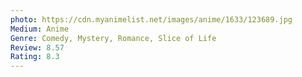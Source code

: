 ```yaml
---
photo: https://cdn.myanimelist.net/images/anime/1633/123689.jpg
Medium: Anime
Genre: Comedy, Mystery, Romance, Slice of Life
Review: 8.57
Rating: 8.3
---
```


